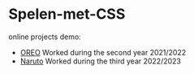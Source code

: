 # Spelen-met-CSS

online projects demo:

- [OREO](https://sundouskanaan.github.io/Spelen-met-CSS/OREO/index.html) Worked during the second year 2021/2022
- [Naruto](https://sundouskanaan.github.io/Spelen-met-CSS/Naruto/index.html) Worked during the third year 2022/2023

